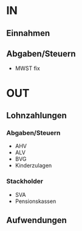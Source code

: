 

# IN

## Einnahmen

## Abgaben/Steuern

 * MWST fix


# OUT

## Lohnzahlungen

### Abgaben/Steuern

* AHV
* ALV
* BVG
* Kinderzulagen

### Stackholder

 * SVA
 * Pensionskassen
 
 ## Aufwendungen
 
 
